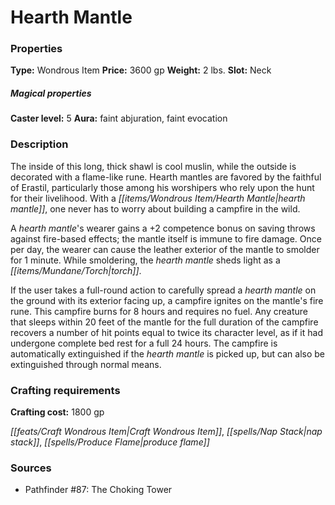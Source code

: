 ﻿---
Title: "Hearth Mantle"
Type: "Wondrous Item"
Price: "3600 gp"
Weight: "2 lbs."
Slot: "Neck"
Caster level: "5"
Aura: "faint abjuration, faint evocation"
Description: |
  "The inside of this long, thick shawl is cool muslin, while the outside is decorated with a flame-like rune. _Hearth mantles_ are favored by the faithful of Erastil, particularly those among his worshipers who rely upon the hunt for their livelihood. With a _hearth mantle_, one never has to worry about building a campfire in the wild.
  A _hearth mantle's_ wearer gains a +2 competence bonus on saving throws against fire-based effects; the mantle itself is immune to fire damage. Once per day, the wearer can cause the leather exterior of the mantle to smolder for 1 minute. While smoldering, the _hearth mantle_ sheds light as a torch.
  If the user takes a full-round action to carefully spread a _hearth mantle_ on the ground with its exterior facing up, a campfire ignites on the mantle's fire rune. This campfire burns for 8 hours and requires no fuel. Any creature that sleeps within 20 feet of the mantle for the full duration of the campfire recovers a number of hit points equal to twice its character level, as if it had undergone complete bed rest for a full 24 hours. The campfire is automatically extinguished if the _hearth mantle_ is picked up, but can also be extinguished through normal means."
Crafting cost: "1800 gp"
Sources: "['Pathfinder #87: The Choking Tower']"
---

# Hearth Mantle

### Properties

**Type:** Wondrous Item **Price:** 3600 gp **Weight:** 2 lbs. **Slot:** Neck

##### Magical properties

**Caster level:** 5 **Aura:** faint abjuration, faint evocation

### Description

The inside of this long, thick shawl is cool muslin, while the outside is decorated with a flame-like rune. Hearth mantles are favored by the faithful of Erastil, particularly those among his worshipers who rely upon the hunt for their livelihood. With a _[[items/Wondrous Item/Hearth Mantle|hearth mantle]]_, one never has to worry about building a campfire in the wild.

A _hearth mantle_'s wearer gains a +2 competence bonus on saving throws against fire-based effects; the mantle itself is immune to fire damage. Once per day, the wearer can cause the leather exterior of the mantle to smolder for 1 minute. While smoldering, the _hearth mantle_ sheds light as a _[[items/Mundane/Torch|torch]]_.

If the user takes a full-round action to carefully spread a _hearth mantle_ on the ground with its exterior facing up, a campfire ignites on the mantle's fire rune. This campfire burns for 8 hours and requires no fuel. Any creature that sleeps within 20 feet of the mantle for the full duration of the campfire recovers a number of hit points equal to twice its character level, as if it had undergone complete bed rest for a full 24 hours. The campfire is automatically extinguished if the _hearth mantle_ is picked up, but can also be extinguished through normal means.

### Crafting requirements

**Crafting cost:** 1800 gp

_[[feats/Craft Wondrous Item|Craft Wondrous Item]]_, _[[spells/Nap Stack|nap stack]]_, _[[spells/Produce Flame|produce flame]]_

### Sources

* Pathfinder #87: The Choking Tower